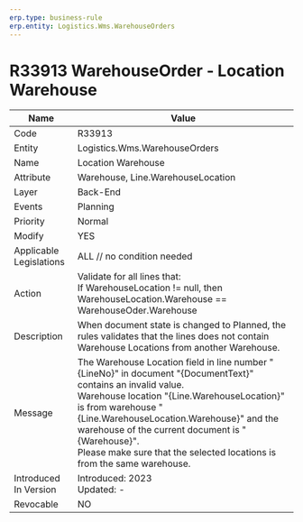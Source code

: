 ```yaml
---
erp.type: business-rule
erp.entity: Logistics.Wms.WarehouseOrders
---
```


# R33913 WarehouseOrder - Location Warehouse

| Name | Value |
| ---- | ----- |
| Code | R33913 |
| Entity | Logistics.Wms.WarehouseOrders |
| Name | Location Warehouse |
| Attribute | Warehouse, Line.WarehouseLocation |
| Layer | Back-End                                        |
| Events | Planning |
| Priority | Normal |
| Modify | YES |
| Applicable Legislations | ALL // no condition needed |
| Action | Validate for all lines that: <br/> If WarehouseLocation != null, then WarehouseLocation.Warehouse == WarehouseOder.Warehouse |
| Description | When document state is changed to Planned, the rules validates that the lines does not contain Warehouse Locations from another Warehouse.|
| Message | The Warehouse Location field in line number "{LineNo}" in document "{DocumentText}" contains an invalid value. <br/> Warehouse location "{Line.WarehouseLocation}" is from warehouse "{Line.WarehouseLocation.Warehouse}" and the warehouse of the current document is "{Warehouse}". <br/> Please make sure that the selected locations is from the same warehouse.|
| Introduced In Version | Introduced: 2023<br>Updated: - |
| Revocable | NO |

